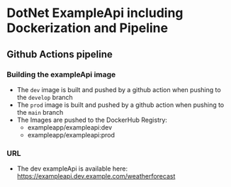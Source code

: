 # DotNet ExampleApi including Dockerization and Pipeline

## Github Actions pipeline

### Building the exampleApi image

- The `dev` image is built and pushed by a github action when pushing to the `develop` branch
- The `prod` image is built and pushed by a github action when pushing to the `main` branch
- The Images are pushed to the DockerHub Registry:
    - exampleapp/exampleapi:dev
    - exampleapp/exampleapi:prod

### URL

- The dev exampleApi is available here: https://exampleapi.dev.example.com/weatherforecast
